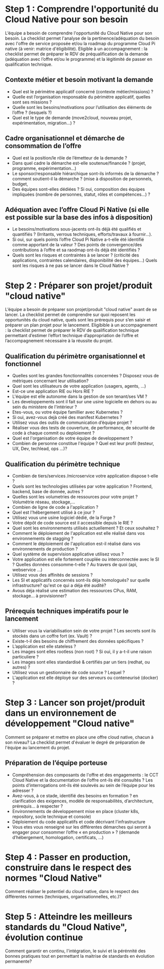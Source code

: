 # Step 1 : Comprendre l'opportunité du Cloud Native pour son besoin
L’équipe a besoin de comprendre l'opportunité du Cloud Native pour son besoin. La checklist permet l'analyse de la pertinence/adéquation du besoin avec l'offre de service proposée et/ou la roadmap du programme Cloud Pi native (à venir: matrice d'éligibilité). Eligible à un accompagnement : la checklist permet de préparer le RDV de préqualification de la demande (adéquation avec l’offre et/ou le programme) et la légitimité de passer en qualification technique.

## Contexte métier et besoin motivant la demande
-	Quel est le périmètre applicatif concerné (contexte métier/missions) ?
-	Quelle est l’organisation responsable du périmètre applicatif, quelles sont ses missions ?
-	Quelle sont les besoins/motivations pour l’utilisation des éléments de l’offre ? (lesquels ?)
-	Quel est le type de demande (move2cloud, nouveau projet, expérimentation, migration...) ?

## Cadre organisationnel et démarche de consommation de l’offre
-	Quel est la position/le rôle de l’émetteur de la demande ?
-	Dans quel cadre la démarche est-elle soutenue/financée ? (projet, programme, expérimentation…)
-	Le sponsor/responsable hiérarchique sont-ils informés de la démarche ? comment soutient-il la démarche ? (mise à disposition de personnels, budget, 
-	Des équipes sont-elles dédiées ? Si oui, composition des équipes impliquées (nombre de personnes, statut, rôles et compétences…) ?

## Adéquation avec l’offre Cloud Pi Native (si elle est possible sur la base des infos à disposition)
-	Le besoins/motivations sous-jacents ont-ils déjà été qualifiés et quantifiés ? (Irritants, verrous techniques, efforts/travaux à fournir…). 
-	Si oui, sur quels points l’offre Cloud Pi Native a-t-elle été identifié comme apportant de la valeur ? Des points de convergence/des contributions à l’offre et sa raodmap ont-ils déjà été identifiés ? 
-	Quels sont les risques et contraintes à se lancer ? (criticité des applications, contraintes calendaires, disponibilité des équipes…) Quels sont les risques à ne pas se lancer dans le Cloud Native ?


# Step 2 : Préparer son projet/produit "cloud native"
L’équipe a besoin de préparer son projet/produit "cloud native" avant de se lancer. La checklist permet de comprendre sur quoi reposent les opportunités du cloud native, quels sont les prérequis pour s’en saisir et préparer un plan projet pour le lancement.
Eligibible à un accompagnement :  la checklist permet de préparer le RDV de qualification technique permettant d’estimer l’effort technique d’appropriation de l’offre et l’accompagnement nécessaire à la réussite du projet.

## Qualification du périmètre organisationnel et fonctionnel
-	Quelles sont les grandes fonctionnalités concernées ? Disposez vous de métriques concernant leur utilisation? 
-	Quel sont les utilisateurs de votre application (usagers, agents, ...)
-	Est-ce une application RIE ou Hors RIE ?
-	L'équipe est elle autonome dans la gestion de son tenant/ses VM ?
-	Les developpements sont il fait sur une usine logicielle en dehors ou au sein du ministere de l'intérieur ?
-	Etes-vous, ou votre équipe famillier avec Kubernetes ?
-	Si oui, avez-vous dejà créé des manifest Kubernetes ?
-	Utilisez vous des outils de communication d’équipe projet ?
-	Réaliser vous des tests de couverture, de performance, de sécurité de code à chaque commit ou deploiement ?
-	Quel est l'organisation de votre équipe de developpement ?
-	Combien de personne constitue l'équipe ? Quel est leur profil (testeur, UX, Dev, techlead, ops …)?

## Qualification du périmètre technique
-	Combien de tiers/services /microservice votre application dispose t-elle ?
-	Quels sont les technologies utilisées par votre application ? Frontend, backend, base de donnée, autres ?
-	Quelles sont les volumetries de ressources pour votre projet ? Volumétrie réseau, stockage,…
-	Combien de ligne de code a l'application ?
-	Quel est l'hébergement utilisé à ce jour ?
-	Utilisez vous une usine logiciel dédié, de la Forge ?
-	Votre dépôt de code source est il accessible depuis le RIE ?
-	Quel sont les environnements utilisés actuellement ? Et ceux souhaitez ?
-	Comment le déploiement de l'application est elle réalisé dans vos environnements de stagging ? 
-	Comment le déploiement de l'application est-il réalisé dans vos environnements de production ?
-	Quel système de supervision applicative utilisez vous ?
-	Votre application est elle fortement couplée ou interconnectée avec le SI ? Quelles données consomme-t-elle ? Au travers de quoi (api, webservice …)
-	Utilisez vous des affinités de sessions ?
-	Les SI et applicatifs concernés sont-ils déja homologués? sur quelle infrastructure? qu'est ce qui a déja été audité?
-	Avous déja réalisé une estimation des ressources CPus, RAM, stockage... à provisionner?

## Prérequis techniques impératifs pour le lancement
-	Utiliser vous la viariabilisation sein de votre projet ? Les secrets sont ils stockés dans un coffre fort (ex. Vault) ?
-	Existe-t-il des besoins de chiffrement des données spécifiques ?
-	L’application est elle stateless ?
-	Les images sont elles rootless (non root) ? Si oui, il y a-t-il une raison particuliere ?
-	Les images sont elles standardisé & certifiés par un tiers (redhat, ou autres) ?
-	Utilisez vous un gestionnaire de code source ? Lequel ?
-	L'application est elle déployé sur des serveurs ou conteneurisé (docker) ?

# Step 3 : Lancer son projet/produit dans un environnement de développement "Cloud native"
Comment se préparer et mettre en place une offre cloud native, chacun à son niveau? La checklist permet d'évaluer le degré de préparation de l'équipe au lancement du projet.

## Préparation de l’équipe porteuse
-	Compréhension des composants de l'offre et des engagements : le CCT Cloud Native et la documentation de l’offre ont-ils été consultés ? Les points d’interrogations ont-ils été soulevés au sein de l’équipe pour les adresser ?
-	Avez-vous, à ce stade, identifié des besoins en formation ? en clarification des exigences, modèle de responsabilités, d’architecture, prérequis…  à respecter ? 
-	Environnements de développement mise en place (cluster k8s, repository, socle technique et console)
-	Déploiement du code applicatifs et code décrivant l'infrastructure
-	Vous etes vous renseigné sur les différentes démarches qui seront à engager pour consommer l’offre « en production » ? (demande d’hébergement, homologation, certificats, …)

# Step 4 : Passer en production, construire dans le respect des normes "Cloud Native"
Comment réaliser le potentiel du cloud native, dans le respect des différentes normes (techniques, organisationnelles, etc.)? 


# Step 5 : Atteindre les meilleurs standards du "Cloud Native", évolution continue
Comment garantir en continu, l'intégration, le suivi et la pérénnité des bonnes pratiques tout en permettant la maitrise de standards en évolution permanente?
